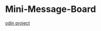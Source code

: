 # Mini-Message-Board
[odin project](https://www.theodinproject.com/lessons/nodejs-mini-message-board)
